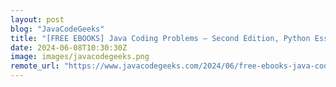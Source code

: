 ```yaml
---
layout: post
blog: "JavaCodeGeeks"
title: "[FREE EBOOKS] Java Coding Problems – Second Edition, Python Essentials For Dummies & Four More Best Selling Titles"
date: 2024-06-08T10:30:30Z
image: images/javacodegeeks.png
remote_url: "https://www.javacodegeeks.com/2024/06/free-ebooks-java-coding-problems-second-edition-python-essentials-for-dummies-four-more-best-selling-titles.html"
---
```

